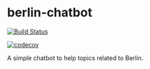 # berlin-chatbot
[![Build Status](https://travis-ci.org/muhammad-ahsan/berlin-chatbot.svg?branch=master)](https://travis-ci.org/muhammad-ahsan/berlin-chatbot)

[![codecov](https://codecov.io/gh/muhammad-ahsan/berlin-chatbot/branch/master/graph/badge.svg)](https://codecov.io/gh/muhammad-ahsan/berlin-chatbot)

A simple chatbot to help topics related to Berlin. 
